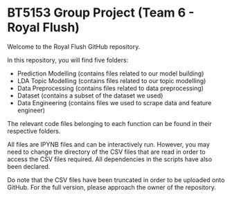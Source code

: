 # BT5153 Group Project (Team 6 - Royal Flush)

Welcome to the Royal Flush GitHub repository.

In this repository, you will find five folders:
- Prediction Modelling (contains files related to our model building)
- LDA Topic Modelling (contains files related to our topic modelling)
- Data Preprocessing (contains files related to data preprocessing)
- Dataset (contains a subset of the dataset we used)
- Data Engineering (contains files we used to scrape data and feature engineer)

The relevant code files belonging to each function can be found in their respective folders.

All files are IPYNB files and can be interactively run. However, you may need to change the directory of the CSV files that are read in order to access the CSV files required. All dependencies in the scripts have also been declared.

Do note that the CSV files have been truncated in order to be uploaded onto GitHub. For the full version, please approach the owner of the repository.
